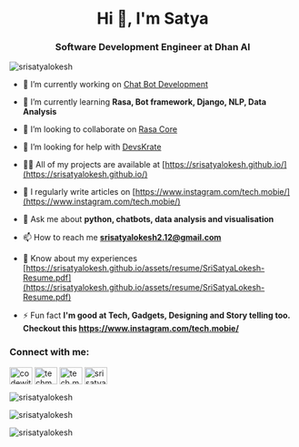 <h1 align="center">Hi 👋, I'm Satya</h1>
<h3 align="center">Software Development Engineer at Dhan AI</h3>

<p align="left"> <img src="https://komarev.com/ghpvc/?username=srisatyalokesh&label=Profile%20views&color=0e75b6&style=flat" alt="srisatyalokesh" /> </p>

- 🔭 I’m currently working on [Chat Bot Development](https://dhan.ai)

- 🌱 I’m currently learning **Rasa, Bot framework, Django, NLP, Data Analysis**

- 👯 I’m looking to collaborate on [Rasa Core](https://github.com/RasaHQ/rasa)

- 🤝 I’m looking for help with [DevsKrate](https://github.com/devskrate/)

- 👨‍💻 All of my projects are available at [https://srisatyalokesh.github.io/](https://srisatyalokesh.github.io/)

- 📝 I regularly write articles on [https://www.instagram.com/tech.mobie/](https://www.instagram.com/tech.mobie/)

- 💬 Ask me about **python, chatbots, data analysis and visualisation**

- 📫 How to reach me **srisatyalokesh2.12@gmail.com**

- 📄 Know about my experiences [https://srisatyalokesh.github.io/assets/resume/SriSatyaLokesh-Resume.pdf](https://srisatyalokesh.github.io/assets/resume/SriSatyaLokesh-Resume.pdf)

- ⚡ Fun fact **I'm good at Tech, Gadgets, Designing and Story telling too. Checkout this https://www.instagram.com/tech.mobie/**

<h3 align="left">Connect with me:</h3>
<p align="left">
<a href="https://twitter.com/codewithsatya" target="blank"><img align="center" src="https://raw.githubusercontent.com/rahuldkjain/github-profile-readme-generator/master/src/images/icons/Social/twitter.svg" alt="codewithsatya" height="30" width="40" /></a>
<a href="https://fb.com/techmobie" target="blank"><img align="center" src="https://raw.githubusercontent.com/rahuldkjain/github-profile-readme-generator/master/src/images/icons/Social/facebook.svg" alt="techmobie" height="30" width="40" /></a>
<a href="https://instagram.com/tech.mobie" target="blank"><img align="center" src="https://raw.githubusercontent.com/rahuldkjain/github-profile-readme-generator/master/src/images/icons/Social/instagram.svg" alt="tech.mobie" height="30" width="40" /></a>
<a href="https://www.hackerrank.com/srisatyalokesh" target="blank"><img align="center" src="https://raw.githubusercontent.com/rahuldkjain/github-profile-readme-generator/master/src/images/icons/Social/hackerrank.svg" alt="srisatyalokesh" height="30" width="40" /></a>
</p>

<p><img align="left" src="https://github-readme-stats.vercel.app/api/top-langs?username=srisatyalokesh&show_icons=true&locale=en&layout=compact&theme=nightowl" alt="srisatyalokesh" /></p>
<br/>
        
<p><img align="left" src="https://github-readme-stats.vercel.app/api?username=srisatyalokesh&show_icons=true&locale=en&theme=nightowl" alt="srisatyalokesh" /></p>
<br/>
         
<p><img align="left" src="https://github-readme-streak-stats.herokuapp.com/?user=srisatyalokesh&theme=nightowl" alt="srisatyalokesh" /></p>
